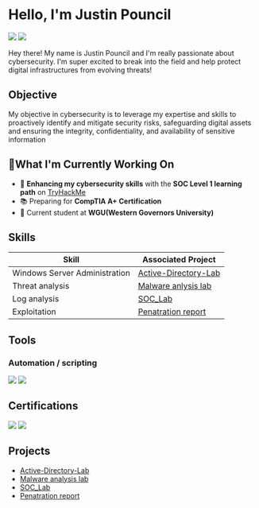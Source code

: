 # Hello, I'm Justin Pouncil
<a href="https://www.linkedin.com/in/justinpouncil/"><img src="https://img.shields.io/badge/-LinkedIn-0072b1?&style=for-the-badge&logo=linkedin&logoColor=white" /></a>
<a href="https://tryhackme.com/r/p/jpouncil"><img src="https://img.shields.io/badge/-TryHackMe-FF0000?&style=for-the-badge&logo=TryHackMe&logoColor=white" /></a>


Hey there! My name is Justin Pouncil and I'm really passionate about cybersecurity. I'm super excited to break into the field and help protect digital infrastructures from evolving threats!
## Objective

My objective in cybersecurity is to leverage my expertise and skills to proactively identify and mitigate security risks, safeguarding digital assets and ensuring the integrity, confidentiality, and availability of sensitive information

## 🚀What I'm Currently Working On

- 🔐 **Enhancing my cybersecurity skills** with the **SOC Level 1 learning path** on [TryHackMe](https://tryhackme.com/r/p/jpouncil)
- 📚 Preparing for **CompTIA A+ Certification**
- 🦉 Current student at **WGU(Western Governors University)**


## Skills

| Skill                                         | Associated Project         |
|-----------------------------------------------|----------------------------|
| Windows Server Administration     | <a href="https://github.com/Jpouncil23/Active-Directory-Lab/tree/main">Active-Directory-Lab</a>|
| Threat analysis   | <a href="https://github.com/Jpouncil23/Malware-Analysis-Lab-/tree/main">Malware anlysis lab</a>|
| Log analysis  | <a href="https://github.com/Jpouncil23/SOC_Lab/tree/main">SOC_Lab</a>|
| Exploitation | <a href="https://github.com/Jpouncil23/Penatration-report/tree/main">Penatration report</a>|




## Tools

### Automation / scripting 
<div>
    <img src="https://img.shields.io/badge/-Windows%20PowerShell-012456?style=for-the-badge&logo=powershell&logoColor=white)](https://docs.microsoft.com/en-us/powershell/" />
    <img src="https://img.shields.io/badge/-Windows%20Command%20Line-000000?style=for-the-badge&logo=windows&logoColor=white)](https://en.wikipedia.org/wiki/Cmd.exe" />
</div>


## Certifications
<div>
    <a href="https://www.certmetrics.com/comptia/public/verification.aspx?code=KNXPVHVWE466VCKW"><img src="https://img.shields.io/badge/-Security%2B-FF0000?&style=for-the-badge&logo=CompTIA&logoColor=white" /></a>
    <a href="https://www.certmetrics.com/comptia/public/verification.aspx?code=6TVJYHBY8EB4K482"><img src="https://img.shields.io/badge/-A%2B-FF0000?&style=for-the-badge&logo=CompTIA&logoColor=white" /></a>

</div>

## Projects
- <a href="https://github.com/Jpouncil23/Active-Directory-Lab/tree/main">Active-Directory-Lab</a>
- <a href="https://github.com/Jpouncil23/Malware-Analysis-Lab-/tree/main">Malware analysis lab</a>
- <a href="https://github.com/Jpouncil23/SOC_Lab/tree/main">SOC_Lab</a>
- <a href="https://github.com/Jpouncil23/Penatration-report/tree/main">Penatration report</a>


